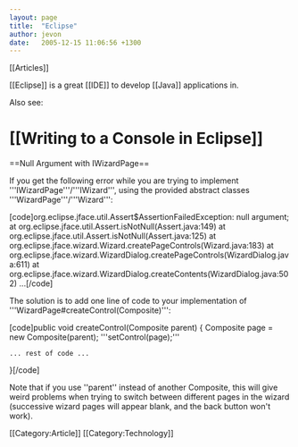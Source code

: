 ```yaml
---
layout: page
title:  "Eclipse"
author: jevon
date:   2005-12-15 11:06:56 +1300
---
```


[[Articles]]

[[Eclipse]] is a great [[IDE]] to develop [[Java]] applications in.

Also see:
# [[Writing to a Console in Eclipse]]

==Null Argument with IWizardPage==

If you get the following error while you are trying to implement '''IWizardPage'''/'''IWizard''', using the provided abstract classes '''WizardPage'''/'''Wizard''':

[code]org.eclipse.jface.util.Assert$AssertionFailedException: null argument;
	at org.eclipse.jface.util.Assert.isNotNull(Assert.java:149)
	at org.eclipse.jface.util.Assert.isNotNull(Assert.java:125)
	at org.eclipse.jface.wizard.Wizard.createPageControls(Wizard.java:183)
	at org.eclipse.jface.wizard.WizardDialog.createPageControls(WizardDialog.java:611)
	at org.eclipse.jface.wizard.WizardDialog.createContents(WizardDialog.java:502)
	...[/code]

The solution is to add one line of code to your implementation of '''WizardPage#createControl(Composite)''':

[code]public void createControl(Composite parent) {
	Composite page = new Composite(parent);
	'''setControl(page);'''

	... rest of code ...
}[/code]

Note that if you use ''parent'' instead of another Composite, this will give weird problems when trying to switch between different pages in the wizard (successive wizard pages will appear blank, and the back button won't work).

[[Category:Article]]
[[Category:Technology]]